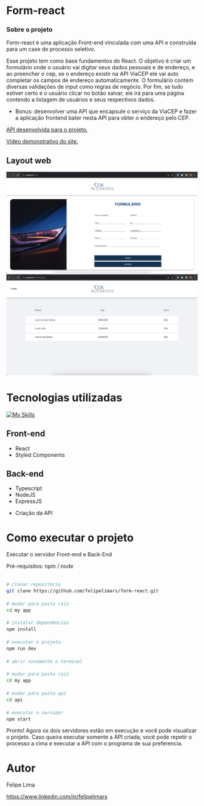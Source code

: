 # Form-react

### Sobre o projeto

Form-react é uma aplicação Front-end vinculada com uma API e construída para um case de processo seletivo.

Esse projeto tem como base fundamentos do React. O objetivo é criar um formulário onde o usuário vai digitar seus dados pessoais e de endereço, e ao preencher o cep, se o endereço existir na API ViaCEP ele vai auto completar os campos de endereço automaticamente.
O formulário contém diversas validações de input como regras de negócio. Por fim, se tudo estiver certo e o usuário clicar no botão salvar,
ele irá para uma página contendo a listagem de usuários e seus respectivos dados.

* Bonus: desenvolver uma API que encapsule o serviço da ViaCEP e fazer a aplicação frontend bater nesta API para obter o endereço pelo CEP.

[API desenvolvida para o projeto.](https://documenter.getpostman.com/view/28315812/2s9YXh536j)

[Video demonstrativo do site.](https://www.youtube.com/watch?v=-eVYSJPBTP4)


## Layout web

![Web 1](https://github.com/felipelimars/form-react/blob/main/src/assets/1.png)
![Web 2](https://github.com/felipelimars/form-react/blob/main/src/assets/2.png)

# Tecnologias utilizadas
[![My Skills](https://skillicons.dev/icons?i=ts,nodejs,react,express)](https://skillicons.dev)


## Front-end
- React 
- Styled Components

## Back-end
- Typescript
- NodeJS 
- ExpressJS

* Criação da API


# Como executar o projeto

Executar o servidor Front-end e Back-End

Pré-requisitos: npm / node

```bash / terminal

# clonar repositório
git clone https://github.com/felipelimars/form-react.git

# mudar para pasta raiz
cd my app

# instalar dependências
npm install

# executar o projeto
npm run dev

# abrir novamente o terminal

# mudar para pasta raiz
cd my app

# mudar para pasta api
cd api

# executar o servidor
npm start
```
Pronto! Agora os dois servidores estão em execução e você pode visualizar o projeto.
Caso queira executar somente a API criada, você pode repetir o processo a cima e executar a API com o programa de sua preferencia. 


# Autor

Felipe Lima

https://www.linkedin.com/in/felipelimars
